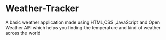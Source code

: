 # Weather-Tracker
A basic weather application made using HTML,CSS ,JavaScript and Open Weather API which helps you finding the temperature and kind of weather across the world 
